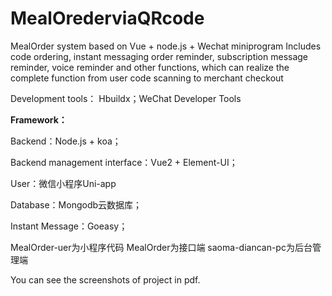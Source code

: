 # MealOrederviaQRcode
MealOrder system based on Vue + node.js + Wechat miniprogram
Includes code ordering, instant messaging order reminder, subscription message reminder, voice reminder and other functions, which can realize the complete function from user code scanning to merchant checkout

Development tools： Hbuildx；WeChat Developer Tools

**Framework：**

Backend：Node.js + koa；

Backend management interface：Vue2 + Element-UI；

User：微信小程序Uni-app

Database：Mongodb云数据库；

Instant Message：Goeasy；

MealOrder-uer为小程序代码
MealOrder为接口端
saoma-diancan-pc为后台管理端

You can see the screenshots of project in pdf.
